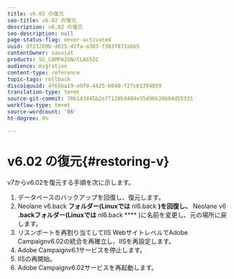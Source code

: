```yaml
---
title: v6.02 の復元
seo-title: v6.02 の復元
description: v6.02 の復元
seo-description: null
page-status-flag: never-activated
uuid: df21209b-4825-42fa-a303-f383f872abb5
contentOwner: sauviat
products: SG_CAMPAIGN/CLASSIC
audience: migration
content-type: reference
topic-tags: rollback
discoiquuid: 4f65ba19-e9f0-4425-b640-f27c61394859
translation-type: tm+mt
source-git-commit: 70b143445b2e77128b9404e35d96b39694d55335
workflow-type: tm+mt
source-wordcount: '86'
ht-degree: 9%

---
```



# v6.02 の復元{#restoring-v}

v7からv6.02を復元する手順を次に示します。

1. データベースのバックアップを回復し、復元します。
1. Neolane v6.back **フォルダー(Linuxでは** nl6.back **)を回復し、** Neolane v6 **.backフォルダー(Linuxでは** nl6.back **** )に名前を変更し、元の場所に戻します。
1. リスンポートを再割り当てしてIIS WebサイトレベルでAdobe Campaignv6.02の統合を再確立し、IISを再設定します。
1. Adobe Campaignv6.1サービスを停止します。
1. IISの再開始。
1. Adobe Campaignv6.02サービスを再起動します。

